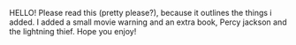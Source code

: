 HELLO! Please read this (pretty please?), because it outlines the things i added. I added a small movie warning and an extra book, Percy jackson and the lightning thief. Hope you enjoy!
